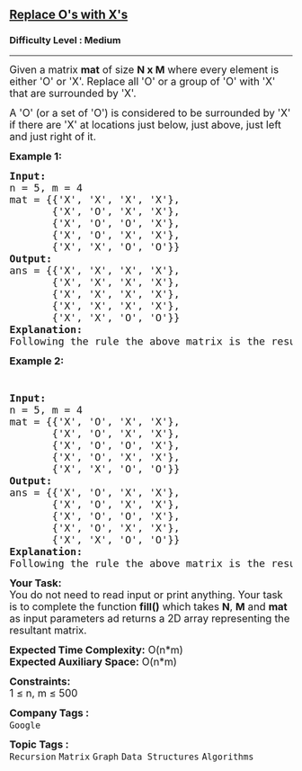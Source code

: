 <h2><a href="https://practice.geeksforgeeks.org/problems/replace-os-with-xs0052/1">Replace O's with X's</a></h2><h3>Difficulty Level : Medium</h3><hr><div class="problems_problem_content__Xm_eO"><p><span style="font-size: 18px;">Given a matrix <strong>mat</strong> of size <strong>N x M</strong> where every element is either 'O' or 'X'. Replace all 'O' or a group of 'O' with 'X' that are surrounded by 'X'. </span></p>
<p><span style="font-size: 18px;">A 'O' (or a set of 'O') is considered to be surrounded by 'X' if there are 'X' at locations just below, just above, just left and just right of it.</span></p>
<p><strong><span style="font-size: 18px;">Example 1:</span></strong></p>
<pre><span style="font-size: 18px;"><strong>Input:</strong> <br>n = 5, m = 4
mat = {{'X', 'X', 'X', 'X'}, 
&nbsp;      {'X', 'O', 'X', 'X'}, 
&nbsp;      {'X', 'O', 'O', 'X'}, 
&nbsp;      {'X', 'O', 'X', 'X'}, 
&nbsp;      {'X', 'X', 'O', 'O'}}
<strong>Output:</strong> <br>ans = {{'X', 'X', 'X', 'X'}, 
&nbsp;      {'X', 'X', 'X', 'X'}, 
&nbsp;      {'X', 'X', 'X', 'X'}, 
&nbsp;      {'X', 'X', 'X', 'X'}, 
&nbsp;      {'X', 'X', 'O', 'O'}}
<strong>Explanation:</strong> <br>Following the rule the above matrix is the resultant matrix. </span>
</pre>
<p><strong><span style="font-size: 18px;">Example 2:</span></strong></p>
<p>&nbsp;</p>
<pre><span style="font-size: 18px;"><strong>Input:</strong> <br>n = 5, m = 4
mat = {{'X', 'O', 'X', 'X'}, 
&nbsp;      {'X', 'O', 'X', 'X'}, 
&nbsp;      {'X', 'O', 'O', 'X'}, 
&nbsp;      {'X', 'O', 'X', 'X'}, 
&nbsp;      {'X', 'X', 'O', 'O'}}
<strong>Output:</strong> <br>ans = {{'X', 'O', 'X', 'X'}, 
&nbsp;      {'X', 'O', 'X', 'X'}, 
&nbsp;      {'X', 'O', 'O', 'X'}, 
&nbsp;      {'X', 'O', 'X', 'X'}, 
&nbsp;      {'X', 'X', 'O', 'O'}}
<strong>Explanation:</strong> <br>Following the rule the above matrix is the resultant matrix.</span></pre>
<p><span style="font-size: 18px;"><strong>Your Task:</strong><br>You do not need to read input or print anything. Your task is to complete the function <strong>fill()</strong> which takes <strong>N</strong>, <strong>M</strong> and <strong>mat</strong> as input parameters ad returns a 2D array representing the resultant matrix.</span></p>
<p><span style="font-size: 18px;"><strong>Expected Time Complexity:</strong> O(n*m)<br><strong>Expected Auxiliary Space:</strong> O(n*m)</span></p>
<p><span style="font-size: 18px;"><strong>Constraints:</strong><br>1 ≤ n, m ≤ 500</span></p></div><p><span style=font-size:18px><strong>Company Tags : </strong><br><code>Google</code>&nbsp;<br><p><span style=font-size:18px><strong>Topic Tags : </strong><br><code>Recursion</code>&nbsp;<code>Matrix</code>&nbsp;<code>Graph</code>&nbsp;<code>Data Structures</code>&nbsp;<code>Algorithms</code>&nbsp;